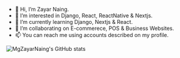 - 👋 Hi, I’m Zayar Naing.
- 👀 I’m interested in Django, React, ReactNative & Nextjs.
- 🌱 I’m currently learning Django, Nextjs & React.
- 💞️ I’m collaborating on E-commerece, POS & Business Websites.
- 📫 You can reach me using accounts described on my profile.

![MgZayarNaing's GitHub stats](https://github-readme-stats.vercel.app/api?username=MgZayarNaing&show_icons=true&theme=transparent)
